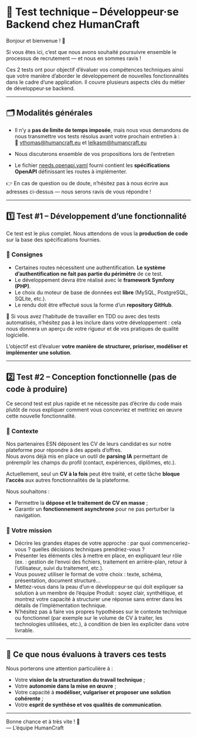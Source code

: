 # 🧪 Test technique – Développeur·se Backend chez HumanCraft

Bonjour et bienvenue ! 👋

Si vous êtes ici, c’est que nous avons souhaité poursuivre ensemble le processus de recrutement — et nous en sommes ravis !

Ces 2 tests ont pour objectif d’évaluer vos compétences techniques ainsi que votre manière d’aborder le développement de nouvelles fonctionnalités dans le cadre d’une application. Il couvre plusieurs aspects clés du métier de développeur·se backend.

---

## 🗂️ Modalités générales

- Il n’y a **pas de limite de temps imposée**, mais nous vous demandons de nous transmettre vos tests résolus avant votre prochain entretien à :  
  📩 [vthomas@humancraft.eu](mailto:vthomas@humancraft.eu) et [lelkasm@humancraft.eu](mailto:lelkasm@humancraft.eu) 

- Nous discuterons ensemble de vos propositions lors de l’entretien

- Le fichier [needs.openapi.yaml](needs.openapi.yaml) fourni contient les **spécifications OpenAPI** définissant les routes à implémenter. 

👉 En cas de question ou de doute, n’hésitez pas à nous écrire aux adresses ci-dessus — nous serons ravis de vous répondre !

---

## 1️⃣ Test #1 – Développement d’une fonctionnalité

Ce test est le plus complet. Nous attendons de vous la **production de code** sur la base des spécifications fournies.

### 🎯 Consignes

- Certaines routes nécessitent une authentification. **Le système d’authentification ne fait pas partie du périmètre** de ce test.
- Le développement devra être réalisé avec le **framework Symfony (PHP)**.
- Le choix du moteur de base de données est **libre** (MySQL, PostgreSQL, SQLite, etc.).
- Le rendu doit être effectué sous la forme d’un **repository GitHub**.

🔎 Si vous avez l’habitude de travailler en TDD ou avec des tests automatisés, n’hésitez pas à les inclure dans votre développement : cela nous donnera un aperçu de votre rigueur et de vos pratiques de qualité logicielle.

L’objectif est d’évaluer **votre manière de structurer, prioriser, modéliser et implémenter une solution**.

---

## 2️⃣ Test #2 – Conception fonctionnelle (pas de code à produire)

Ce second test est plus rapide et ne nécessite pas d’écrire du code mais plutôt de nous expliquer comment vous concevriez et mettriez en œuvre cette nouvelle fonctionnalité.

### 🎯 Contexte

Nos partenaires ESN déposent les CV de leurs candidat·es sur notre plateforme pour répondre à des appels d’offres.  
Nous avons déjà mis en place un outil de **parsing IA** permettant de préremplir les champs du profil (contact, expériences, diplômes, etc.).

Actuellement, seul un **CV à la fois** peut être traité, et cette tâche **bloque l’accès** aux autres fonctionnalités de la plateforme.

Nous souhaitons :

- Permettre la **dépose et le traitement de CV en masse** ;
- Garantir un **fonctionnement asynchrone** pour ne pas perturber la navigation.

### 📌 Votre mission

- Décrire les grandes étapes de votre approche : par quoi commenceriez-vous ? quelles décisions techniques prendriez-vous ?
- Présenter les éléments clés à mettre en place, en expliquant leur rôle (ex. : gestion de l’envoi des fichiers, traitement en arrière-plan, retour à l’utilisateur, suivi du traitement, etc.).
- Vous pouvez utiliser le format de votre choix : texte, schéma, présentation, document structuré…
- Mettez-vous dans la peau d’un·e développeur·se qui doit expliquer sa solution à un membre de l’équipe Produit : soyez clair, synthétique, et montrez votre capacité à structurer une réponse sans entrer dans les détails de l’implémentation technique.
- N’hésitez pas à faire vos propres hypothèses sur le contexte technique ou fonctionnel (par exemple sur le volume de CV à traiter, les technologies utilisées, etc.), à condition de bien les expliciter dans votre livrable.

---

## 🧠 Ce que nous évaluons à travers ces tests

Nous porterons une attention particulière à :

- Votre **vision de la structuration du travail technique** ;
- Votre **autonomie dans la mise en œuvre** ;
- Votre capacité à **modéliser, vulgariser et proposer une solution cohérente** ;
- Votre **esprit de synthèse et vos qualités de communication**.

---

Bonne chance et à très vite ! 💪  
— L’équipe HumanCraft
